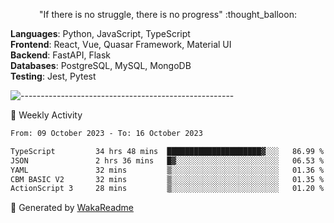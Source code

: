 <p align="center"> 
  "If there is no struggle, there is no progress" :thought_balloon:
</p>

<p align="left">
  <strong>Languages</strong>: Python, JavaScript, TypeScript<br>
  <strong>Frontend</strong>: React, Vue, Quasar Framework, Material UI<br>
  <strong>Backend</strong>: FastAPI, Flask<br>
  <strong>Databases</strong>: PostgreSQL, MySQL, MongoDB<br>
  <strong>Testing</strong>: Jest, Pytest<br>
</p>

![-----------------------------------------------------](https://raw.githubusercontent.com/andreasbm/readme/master/assets/lines/vintage.png)

🎯 Weekly Activity

<!--START_SECTION:waka-->

```txt
From: 09 October 2023 - To: 16 October 2023

TypeScript         34 hrs 48 mins  █████████████████████▓░░░   86.99 %
JSON               2 hrs 36 mins   █▓░░░░░░░░░░░░░░░░░░░░░░░   06.53 %
YAML               32 mins         ▒░░░░░░░░░░░░░░░░░░░░░░░░   01.36 %
CBM BASIC V2       32 mins         ▒░░░░░░░░░░░░░░░░░░░░░░░░   01.35 %
ActionScript 3     28 mins         ▒░░░░░░░░░░░░░░░░░░░░░░░░   01.20 %
```

<!--END_SECTION:waka-->


🚀 Generated by [WakaReadme](https://github.com/athul/waka-readme)
